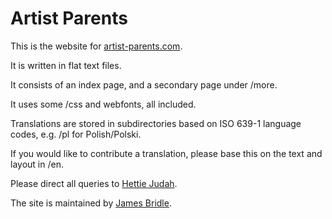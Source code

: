 # Artist Parents

This is the website for [artist-parents.com](https://artist-parents.com/).

It is written in flat text files.

It consists of an index page, and a secondary page under /more.

It uses some /css and webfonts, all included.

Translations are stored in subdirectories based on ISO 639-1 language codes, e.g. /pl for Polish/Polski.

If you would like to contribute a translation, please base this on the text and layout in /en.

Please direct all queries to [Hettie Judah](https://www.hettiejudah.co.uk).

The site is maintained by [James Bridle](https://jamesbridle.com/).

